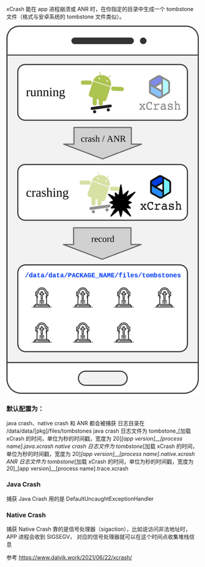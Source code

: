 xCrash 能在 app 进程崩溃或 ANR 时，在你指定的目录中生成一个 tombstone 文件（格式与安卓系统的 tombstone 文件类似）。

![img.png](images/image1.png)


### 默认配置为：

java crash、native crash 和 ANR 都会被捕获
日志目录在 /data/data/[pkg]/files/tombstones
java crash 日志文件为 tombstone_[加载 xCrash 的时间，单位为秒的时间戳，宽度为 20]_[app version]__[process name].java.xcrash
native crash 日志文件为 tombstone_[加载 xCrash 的时间，单位为秒的时间戳，宽度为 20]_[app version]__[process name].native.xcrash
ANR 日志文件为 tombstone_[加载 xCrash 的时间，单位为秒的时间戳，宽度为 20]_[app version]__[process name].trace.xcrash

### Java Crash

捕获 Java Crash 用的是 DefaultUncaughtExceptionHandler

### Native Crash

捕获 Native Crash 靠的是信号处理器（sigaction），比如说访问非法地址时，APP 进程会收到 SIGSEGV，
对应的信号处理器就可以在这个时间点收集堆栈信息

参考 https://www.dalvik.work/2021/06/22/xcrash/



